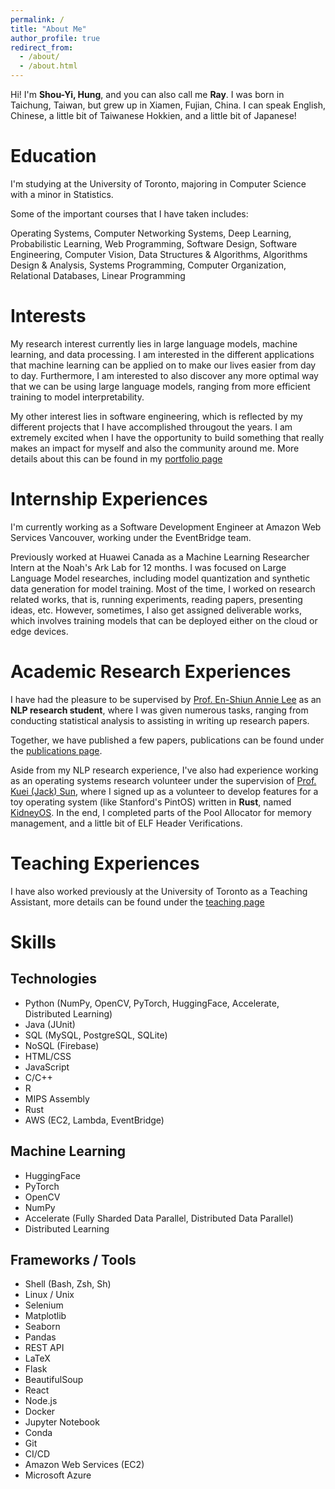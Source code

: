 ```yaml
---
permalink: /
title: "About Me"
author_profile: true
redirect_from: 
  - /about/
  - /about.html
---
```


Hi! I'm **Shou-Yi, Hung**, and you can also call me **Ray**. I was born in Taichung, Taiwan, but grew up in Xiamen, Fujian, China. I can speak English, Chinese, a little bit of Taiwanese Hokkien, and a little bit of Japanese! 

Education
======
I'm studying at the University of Toronto, majoring in Computer Science with a minor in Statistics.  

Some of the important courses that I have taken includes: 

Operating Systems, Computer Networking Systems, Deep Learning, Probabilistic Learning, Web Programming, Software Design, Software Engineering, Computer Vision, Data Structures & Algorithms, Algorithms Design & Analysis, Systems Programming, Computer Organization, Relational Databases, Linear Programming

Interests
======
My research interest currently lies in large language models, machine learning, and data processing. I am interested in the different applications that machine learning can be applied on to make our lives easier from day to day. Furthermore, I am interested to also discover any more optimal way that we can be using large language models, ranging from more efficient training to model interpretability. 

My other interest lies in software engineering, which is reflected by my different projects that I have accomplished througout the years. I am extremely excited when I have the opportunity to build something that really makes an impact for myself and also the community around me. More details about this can be found in my [portfolio page](./portfolio)

Internship Experiences
======

I'm currently working as a Software Development Engineer at Amazon Web Services Vancouver, working under the EventBridge team. 

Previously worked at Huawei Canada as a Machine Learning Researcher Intern at the Noah's Ark Lab for 12 months. I was focused on Large Language Model researches, including model quantization and synthetic data generation for model training. Most of the time, I worked on research related works, that is, running experiments, reading papers, presenting ideas, etc. However, sometimes, I also get assigned deliverable works, which involves training models that can be deployed either on the cloud or edge devices.  

Academic Research Experiences
======
I have had the pleasure to be supervised by [Prof. En-Shiun Annie Lee](https://www.cs.toronto.edu/~ealee/public/) as an **NLP research student**, where I was given numerous tasks, ranging from conducting statistical analysis to assisting in writing up research papers. 

Together, we have published a few papers, publications can be found under the [publications page](./publications). 

Aside from my NLP research experience, I've also had experience working as an operating systems research volunteer under the supervision of [Prof. Kuei (Jack) Sun](https://www.cs.toronto.edu/~sunk/), where I signed up as a volunteer to develop features for a toy operating system (like Stanford's PintOS) written in **Rust**, named [KidneyOS](https://github.com/KidneyOS/KidneyOS). In the end, I completed parts of the Pool Allocator for memory management, and a little bit of ELF Header Verifications. 

Teaching Experiences
======
I have also worked previously at the University of Toronto as a Teaching Assistant, more details can be found under the [teaching page](./teaching)

Skills
======
## Technologies
- Python (NumPy, OpenCV, PyTorch, HuggingFace, Accelerate, Distributed Learning)
- Java (JUnit)
- SQL (MySQL, PostgreSQL, SQLite)
- NoSQL (Firebase)
- HTML/CSS
- JavaScript
- C/C++
- R
- MIPS Assembly
- Rust
- AWS (EC2, Lambda, EventBridge)

## Machine Learning
- HuggingFace
- PyTorch
- OpenCV
- NumPy
- Accelerate (Fully Sharded Data Parallel, Distributed Data Parallel)
- Distributed Learning

## Frameworks / Tools
- Shell (Bash, Zsh, Sh)
- Linux / Unix
- Selenium
- Matplotlib
- Seaborn
- Pandas
- REST API
- LaTeX
- Flask
- BeautifulSoup
- React
- Node.js
- Docker
- Jupyter Notebook
- Conda
- Git
- CI/CD
- Amazon Web Services (EC2)
- Microsoft Azure